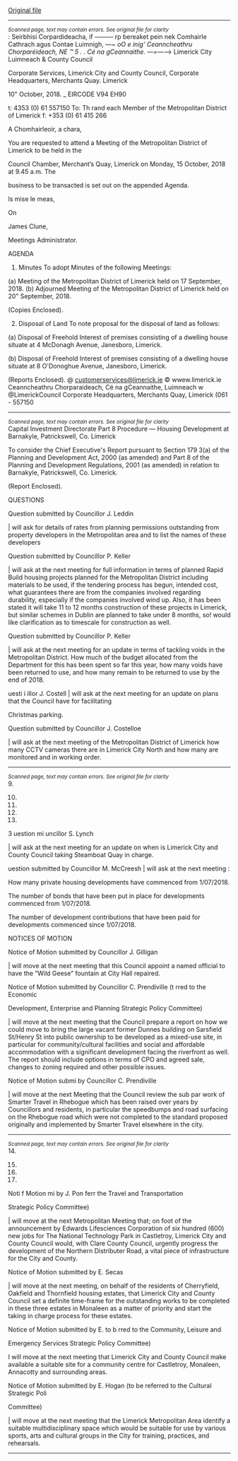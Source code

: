 [Original file](https://www.limerick.ie/sites/default/files/media/documents/2018-10/00%20Agenda%2015th%20October%202018.pdf)

---
*<small>Scanned page, text may contain errors. See original file for clarity</small>*  
: Seirbhisi Corpardideacha,
if
_——_— rp bereaket pein nek Comhairle Cathrach agus Contae Luimnigh,
—_~ oO e inig' Ceanncheathru Chorparéideach,
NE ™ 5 . . Cé na gCeannaithe.
—=—_—> Limerick City Luimneach
& County Council

Corporate Services,
Limerick City and County Council,
Corporate Headquarters,
Merchants Quay.
Limerick

10" October, 2018. _
EIRCODE V94 EH90

t: 4353 (0) 61 557150
To: Th rand each Member of the Metropolitan District of Limerick f: +353 (0) 61 415 266

A Chomhairleoir, a chara,

You are requested to attend a Meeting of the Metropolitan District of Limerick to be held in the

Council Chamber, Merchant’s Quay, Limerick on Monday, 15 October, 2018 at 9.45 a.m. The

business to be transacted is set out on the appended Agenda.

Is mise le meas,

On

James Clune,

Meetings Administrator.

AGENDA

1. Minutes
To adopt Minutes of the following Meetings:

(a) Meeting of the Metropolitan District of Limerick held on 17 September, 2018.
(b) Adjourned Meeting of the Metropolitan District of Limerick held on 20" September,
2018.

(Copies Enclosed).

2. Disposal of Land
To note proposal for the disposal of land as follows:

(a) Disposal of Freehold Interest of premises consisting of a dwelling house situate at
4 McDonagh Avenue, Janesboro, Limerick.

(b) Disposal of Freehold Interest of premises consisting of a dwelling house situate at
8 O'Donoghue Avenue, Janesboro, Limerick.

(Reports Enclosed).
@ customerservices@limerick.ie
© wwew.limerick.ie
Ceanncheathru Chorparaideach, Cé na gCeannaithe, Luimneach w @LimerickCouncil
Corporate Headquarters, Merchants Quay, Limerick (061 - 557150


---
*<small>Scanned page, text may contain errors. See original file for clarity</small>*  
Capital Investment Directorate
Part 8 Procedure — Housing Development at Barnakyle, Patrickswell, Co. Limerick

To consider the Chief Executive's Report pursuant to Section 179 3(a) of the Planning and
Development Act, 2000 (as amended) and Part 8 of the Planning and Development
Regulations, 2001 (as amended) in relation to Barnakyle, Patrickswell, Co. Limerick.

(Report Enclosed).

QUESTIONS

Question submitted by Councillor J. Leddin

| will ask for details of rates from planning permissions outstanding from property developers
in the Metropolitan area and to list the names of these developers

Question submitted by Councillor P. Keller

| will ask at the next meeting for full information in terms of planned Rapid Build housing
projects planned for the Metropolitan District including materials to be used, if the tendering
process has begun, intended cost, what guarantees there are from the companies involved
regarding durability, especially if the companies involved wind up. Also, it has been stated
it will take 11 to 12 months construction of these projects in Limerick, but similar schemes
in Dublin are planned to take under 8 months, so! would like clarification as to timescale for
construction as well.

Question submitted by Councillor P. Keller

| will ask at the next meeting for an update in terms of tackling voids in the Metropolitan
District. How much of the budget allocated from the Department for this has been spent so
far this year, how many voids have been returned to use, and how many remain to be
returned to use by the end of 2018.

uesti i illor J. Costell
| will ask at the next meeting for an update on plans that the Council have for facilitating

Christmas parking.

Question submitted by Councillor J. Costelloe

| will ask at the next meeting of the Metropolitan District of Limerick how many CCTV
cameras there are in Limerick City North and how many are monitored and in working order.


---
*<small>Scanned page, text may contain errors. See original file for clarity</small>*  
9.

10.

11.

12.

13.

3
uestion mi uncillor S. Lynch

| will ask at the next meeting for an update on when is Limerick City and County Council
taking Steamboat Quay in charge.

uestion submitted by Councillor M. McCreesh
| will ask at the next meeting :

How many private housing developments have commenced from 1/07/2018.

The number of bonds that have been put in place for developments commenced from
1/07/2018.

The number of development contributions that have been paid for developments
commenced since 1/07/2018.

NOTICES OF MOTION

Notice of Motion submitted by Councillor J. Gilligan

| will move at the next meeting that this Council appoint a named official to have the “Wild
Geese” fountain at City Hall repaired.

Notice of Motion submitted by Councillor C. Prendiville (t rred to the Economic

Development, Enterprise and Planning Strategic Policy Committee)

| will move at the next meeting that the Council prepare a report on how we could move to
bring the large vacant former Dunnes building on Sarsfield St/Henry St into public ownership
to be developed as a mixed-use site, in particular for community/cultural facilities and social
and affordable accommodation with a significant development facing the riverfront as well.
The report should include options in terms of CPO and agreed sale, changes to zoning
required and other possible issues.

Notice of Motion submi by Councillor C. Prendiville

| will move at the next Meeting that the Council review the sub par work of Smarter Travel in
Rhebogue which has been raised over years by Councillors and residents, in particular the
speedbumps and road surfacing on the Rhebogue road which were not completed to the
standard proposed originally and implemented by Smarter Travel elsewhere in the city.


---
*<small>Scanned page, text may contain errors. See original file for clarity</small>*  
14.

15.

16.

17.

Noti f Motion mi by J. Pon ferr the Travel and Transportation

Strategic Policy Committee)

| will move at the next Metropolitan Meeting that; on foot of the announcement by Edwards
Lifesciences Corporation of six hundred (600) new jobs for The National Technology Park in
Castletroy, Limerick City and County Council would, with Clare County Council, urgently
progress the development of the Northern Distributer Road, a vital piece of infrastructure
for the City and County.

Notice of Motion submitted by E. Secas

| will move at the next meeting, on behalf of the residents of Cherryfield, Oakfield and
Thornfield housing estates, that Limerick City and County Council set a definite time-frame
for the outstanding works to be completed in these three estates in Monaleen as a matter of
priority and start the taking in charge process for these estates.

Notice of Motion submitted by E. to b rred to the Community, Leisure and

Emergency Services Strategic Policy Committee)

I will move at the next meeting that Limerick City and County Council make available a
suitable site for a community centre for Castletroy, Monaleen, Annacotty and surrounding
areas.

Notice of Motion submitted by E. Hogan (to be referred to the Cultural Strategic Poli

Committee)

| will move at the next meeting that the Limerick Metropolitan Area identify a suitable
multidisciplinary space which would be suitable for use by various sports, arts and cultural
groups in the City for training, practices, and rehearsals.


---
